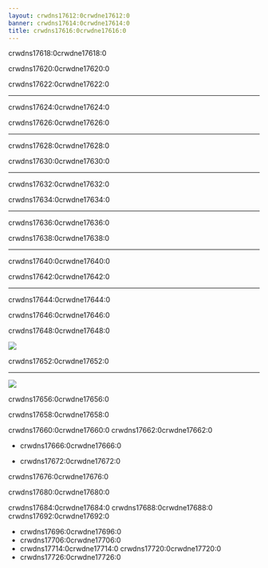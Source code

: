 ```yaml
---
layout: crwdns17612:0crwdne17612:0
banner: crwdns17614:0crwdne17614:0
title: crwdns17616:0crwdne17616:0
---
```


<div class="section-title">crwdns17618:0crwdne17618:0</div>
<div class="section-body">
    <div class="button-action-group">
        <p class="button-action button">crwdns17620:0crwdne17620:0</p>
        <p class="button-action-text">crwdns17622:0crwdne17622:0</p>
    </div>
    <hr>
    <div class="button-action-group">
        <p class="button-action button">crwdns17624:0crwdne17624:0</p>
        <p class="button-action-text">crwdns17626:0crwdne17626:0</p>
    </div>
    <hr>
    <div class="button-action-group">
        <p class="button-action">crwdns17628:0crwdne17628:0</p>
        <p class="button-action-text">crwdns17630:0crwdne17630:0</p>
    </div>
    <hr>
    <div class="button-action-group">
        <p class="button-action button">crwdns17632:0crwdne17632:0</p>
        <p class="button-action-text">crwdns17634:0crwdne17634:0</p>
    </div>
    <hr>
    <div class="button-action-group">
        <p class="button-action button">crwdns17636:0crwdne17636:0</p>
        <p class="button-action-text">crwdns17638:0crwdne17638:0</p>
    </div>
    <hr>
    <div class="button-action-group">
        <p class="button-action button">crwdns17640:0crwdne17640:0</p>
        <p class="button-action-text">crwdns17642:0crwdne17642:0</p>
    </div>
    <hr>
    <div class="button-action-group">
        <p class="button-action">crwdns17644:0crwdne17644:0</p>
        <p class="button-action-text">crwdns17646:0crwdne17646:0</p>
    </div>
</div>

<div class="section-title">crwdns17648:0crwdne17648:0</div>
<div class="section-body">
    <div class="button-action-group">
        <p class="button-action"><img src="crwdns17650:0crwdne17650:0"></p>
        <p class="button-action-text">crwdns17652:0crwdne17652:0</p>
    </div>
    <hr>
    <div class="button-action-group">
        <p class="button-action"><img src="crwdns17654:0crwdne17654:0"></p>
        <p class="button-action-text">crwdns17656:0crwdne17656:0</p>
    </div>
    <!-- <hr>
    <div>
        <p>
            If the Sort Method is set to "Custom", you can drag the icon up to move it.
        </p>
    </div> -->
</div>

<div class="section-title">crwdns17658:0crwdne17658:0</div>
<div class="section-body">
    <p>
        crwdns17660:0crwdne17660:0 crwdns17662:0crwdne17662:0
    </p>
    <ul>
        <li><p>crwdns17666:0crwdne17666:0</p></li>
        <li><p>crwdns17672:0crwdne17672:0</p></li>
    </ul>
    <p>
        crwdns17676:0crwdne17676:0
    </p>
</div>

<div class="section-title">crwdns17680:0crwdne17680:0</div>
<div class="section-body">
    <p>
        crwdns17684:0crwdne17684:0 crwdns17688:0crwdne17688:0 crwdns17692:0crwdne17692:0
    </p>
    <ul>
        <li>crwdns17696:0crwdne17696:0</li>
        <li>crwdns17706:0crwdne17706:0</li>
        <li>crwdns17714:0crwdne17714:0 crwdns17720:0crwdne17720:0</li>
        <li>crwdns17726:0crwdne17726:0</li>
    </ul>
</div>
